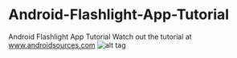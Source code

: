 # Android-Flashlight-App-Tutorial
Android Flashlight App Tutorial
Watch out the tutorial at www.androidsources.com
![alt tag](http://www.androidsources.com/wp-content/uploads/2015/09/android-flashlight-app-tutorial.pnghttp://www.androidsources.com/wp-content/uploads/2015/09/android-flashlight-app-tutorial.png "Navigation Drawer Material Design Created using Design Support Library")

